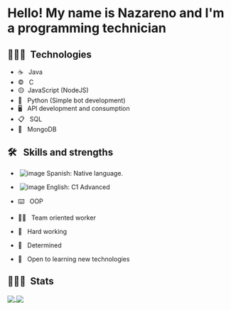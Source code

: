<h1> Hello! My name is Nazareno and I'm a programming technician</h1>

<h2> 👨🏻‍💻 &nbsp;Technologies</h2>

- ☕ &nbsp; Java
- ©️ &nbsp; C
- 🟡&nbsp; JavaScript (NodeJS)
- 🐍 &nbsp; Python (Simple bot development)
- 🖥️ &nbsp; API development and consumption
- 📋 &nbsp; SQL
- 🦦 &nbsp; MongoDB

<h2> 🛠 &nbsp; Skills and strengths</h2>

- &nbsp;![image](https://user-images.githubusercontent.com/84025828/187749484-c928e39a-0371-4e89-89d1-a355d831cc7b.png) Spanish: Native language.
-  &nbsp;![image](https://user-images.githubusercontent.com/84025828/187749810-8494ddf9-aba8-4030-9dfe-f63367b4ffa6.png) English: C1 Advanced

- ⌨️ &nbsp; OOP
- 👷‍♂️ &nbsp; Team oriented worker
- 🦾 &nbsp; Hard working
- 🏁 &nbsp; Determined
- 🧠 &nbsp; Open to learning new technologies

<h2> 👨🏻‍💻 &nbsp;Stats</h2>
<a href="https://github.com/anuraghazra/github-readme-stats">
  <img align="center" src="https://github-readme-stats.vercel.app/api?username=whileNazaTrue" />
</a>
<a href="https://github.com/anuraghazra/convoychat">
  <img align="center" src="https://github-readme-stats.vercel.app/api/top-langs/?username=whileNazaTrue" />
</a>
